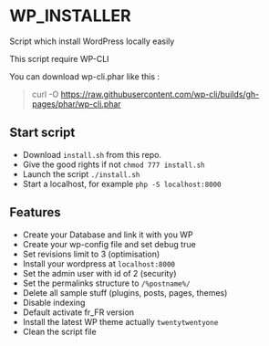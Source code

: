 # WP_INSTALLER
Script which install WordPress locally easily

This script require WP-CLI

You can download wp-cli.phar like this :
> curl -O https://raw.githubusercontent.com/wp-cli/builds/gh-pages/phar/wp-cli.phar

## Start script
- Download `install.sh` from this repo.
- Give the good rights if not `chmod 777 install.sh`
- Launch the script `./install.sh`
- Start a localhost, for example `php -S localhost:8000`

## Features
- Create your Database and link it with you WP
- Create your wp-config file and set debug true
- Set revisions limit to 3 (optimisation)
- Install your wordpress at `localhost:8000`
- Set the admin user with id of 2 (security)
- Set the permalinks structure to `/%postname%/`
- Delete all sample stuff (plugins, posts, pages, themes)
- Disable indexing
- Default activate fr_FR version
- Install the latest WP theme actually `twentytwentyone`
- Clean the script file